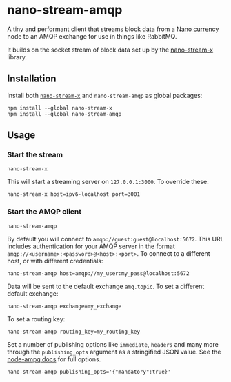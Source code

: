 
# nano-stream-amqp

A tiny and performant client that streams block data from a [Nano currency](https://nano.org/) node to an AMQP exchange for use in things like RabbitMQ.

It builds on the socket stream of block data set up by the [nano-stream-x](https://github.com/lukes/nano-stream-x) library.

## Installation

Install both [`nano-stream-x`](https://github.com/lukes/nano-stream-x) and `nano-stream-amqp` as global packages:

    npm install --global nano-stream-x
    npm install --global nano-stream-amqp

## Usage

### Start the stream

    nano-stream-x

This will start a streaming server on `127.0.0.1:3000`. To override these:

    nano-stream-x host=ipv6-localhost port=3001

### Start the AMQP client

    nano-stream-amqp

By default you will connect to `amqp://guest:guest@localhost:5672`. This URL includes authentication for your AMQP server in the format `amqp://<username>:<password>@<host>:<port>`. To connect to a different host, or with different credentials:

    nano-stream-amqp host=amqp://my_user:my_pass@localhost:5672

Data will be sent to the default exchange `amq.topic`. To set a different default exchange:

    nano-stream-amqp exchange=my_exchange

To set a routing key:

    nano-stream-amqp routing_key=my_routing_key

Set a number of publishing options like `immediate`, `headers` and many more through the `publishing_opts` argument as a stringified JSON value. See the [node-ampq docs](https://github.com/postwait/node-amqp#exchangepublishroutingkey-message-options-callback) for full options.

    nano-stream-amqp publishing_opts='{"mandatory":true}'
